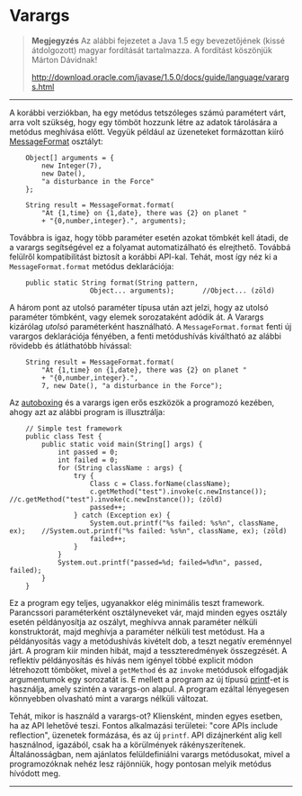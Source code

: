 # Varargs #

> **Megjegyzés** Az alábbi fejezetet a Java 1.5 egy bevezetőjének (kissé átdolgozott) magyar fordítását tartalmazza. A fordítást köszönjük Márton Dávidnak! 
> 
> <http://download.oracle.com/javase/1.5.0/docs/guide/language/varargs.html>

---

A korábbi verziókban, ha egy metódus tetszóleges számú paramétert várt, arra volt szükség, hogy egy tömböt hozzunk létre az adatok tárolására a metódus meghívása előtt. Vegyük például az üzeneteket formázottan kiíró [MessageFormat](./MessageFormat.html "MessageFormat") osztályt:

    	Object[] arguments = {
    		new Integer(7),
    		new Date(),
    		"a disturbance in the Force"
    	};

    	String result = MessageFormat.format(
    		"At {1,time} on {1,date}, there was {2} on planet "
    		+ "{0,number,integer}.", arguments);

Továbbra is igaz, hogy több paraméter esetén azokat tömbkét kell átadi, de a varargs segítségével ez a folyamat automatizálható és elrejthető. Továbbá felülről kompatibilitást biztosít a korábbi API-kal. Tehát, most így néz ki a `MessageFormat.format` metódus deklarációja:

    	public static String format(String pattern,
    				    Object... arguments);		//Object... (zöld)

A három pont az utolsó paraméter típusa után azt jelzi, hogy az utolsó paraméter tömbként, vagy elemek sorozataként adódik át. A Varargs kizárólag *utolsó* paraméterként használható. A `MessageFormat.format` fenti új varargos deklarációja fényében, a fenti metódushívás kiváltható az alábbi rövidebb és átláthatóbb hívással:

    	String result = MessageFormat.format(
    		"At {1,time} on {1,date}, there was {2} on planet "
    		+ "{0,number,integer}.",
    		7, new Date(), "a disturbance in the Force");

Az [autoboxing](./autoboxing.md "autoboxing") és a varargs igen erős eszközök a programozó kezében, ahogy azt az alábbi program is illusztrálja:

    	// Simple test framework
    	public class Test {
    		public static void main(String[] args) {
    			int passed = 0;
    			int failed = 0;
    			for (String className : args) {
    				try {
    					Class c = Class.forName(className);
    					c.getMethod("test").invoke(c.newInstance());		//c.getMethod("test").invoke(c.newInstance()); (zöld)
    					passed++;
    				} catch (Exception ex) {
    					System.out.printf("%s failed: %s%n", className, ex);	//System.out.printf("%s failed: %s%n", className, ex); (zöld)
    					failed++;
    				}
    			}
    			System.out.printf("passed=%d; failed=%d%n", passed, failed);
    		}
    	}

Ez a program egy teljes, ugyanakkor elég minimális teszt framework. Parancssori paraméterként osztályneveket vár, majd minden egyes osztály esetén példányosítja az oszályt, meghívva annak paraméter nélküli konstruktorát, majd meghívja a paraméter nélküli test metódust. Ha a példányosítás vagy a metódushívás kivételt dob, a teszt negatív ereménnyel járt. A program kiír minden hibát, majd a tesszteredmények összegzését. A reflektív példányosítás és hívás nem igényel többé explicit módon létrehozott tömböket, mivel a `getMethod` és az `invoke` metódusok elfogadják argumentumok egy sorozatát is. E mellett a program az új típusú [printf](./printf.html "printf")-et is használja, amely szintén a varargs-on alapul. A program ezáltal lényegesen könnyebben olvasható mint a varargs nélküli változat.

Tehát, mikor is használd a varargs-ot? Kliensként, minden egyes esetben, ha az API lehetővé teszi. Fontos alkalmazási területei: "core APIs include reflection", üzenetek formázása, és az új `printf`. API dizájnerként alig kell használnod, igazából, csak ha a körülmények rákényszerítenek. Általánosságban, nem ajánlatos felüldefiniálni varargs metódusokat, mivel a programozóknak nehéz lesz rájönniük, hogy pontosan melyik metódus hívódott meg.

---

